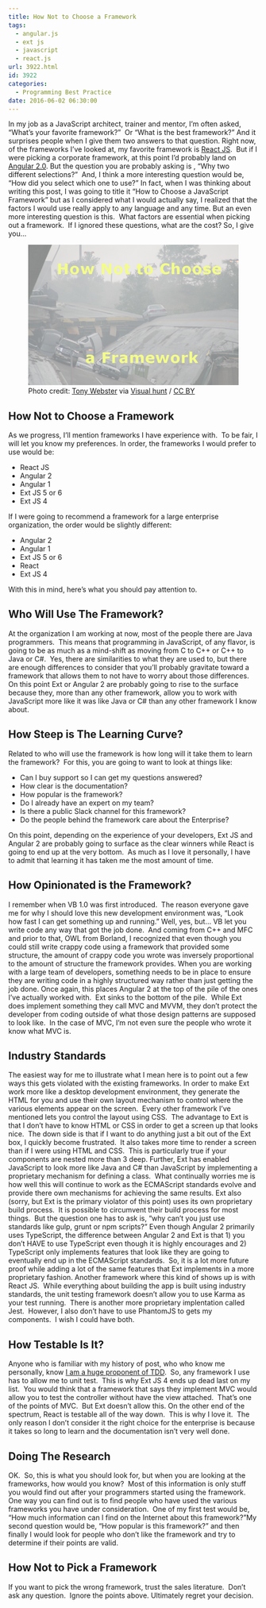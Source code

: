 ```yaml
---
title: How Not to Choose a Framework
tags:
  - angular.js
  - ext js
  - javascript
  - react.js
url: 3922.html
id: 3922
categories:
  - Programming Best Practice
date: 2016-06-02 06:30:00
---
```


In my job as a JavaScript architect, trainer and mentor, I’m often asked, “What’s your favorite framework?”  Or “What is the best framework?” And it surprises people when I give them two answers to that question. Right now, of the frameworks I’ve looked at, my favorite framework is [React JS](blog.dmbcllc.com/tags/react-js/).  But if I were picking a corporate framework, at this point I’d probably land on [Angular 2.0](/angular-2-first-impressions-compared-to-angular-1/). But the question you are probably asking is , “Why two different selections?”  And, I think a more interesting question would be, “How did you select which one to use?” In fact, when I was thinking about writing this post, I was going to title it “How to Choose a JavaScript Framework” but as I considered what I would actually say, I realized that the factors I would use really apply to any language and any time. But an even more interesting question is this.  What factors are essential when picking out a framework.  If I ignored these questions, what are the cost? So, I give you… <figure>![](/uploads/2016/05/image-3.png "How Not to Choose a Framework")<figcaption>Photo credit: [Tony Webster](//www.flickr.com/photos/diversey/980101167/) via [Visual hunt](//visualhunt.com) / [CC BY](//creativecommons.org/licenses/by/2.0/)</figcaption></figure>

<!-- more --> 

How Not to Choose a Framework
-----------------------------

As we progress, I’ll mention frameworks I have experience with.  To be fair, I will let you know my preferences. In order, the frameworks I would prefer to use would be:

*   React JS
*   Angular 2
*   Angular 1
*   Ext JS 5 or 6
*   Ext JS 4

If I were going to recommend a framework for a large enterprise organization, the order would be slightly different:

*   Angular 2
*   Angular 1
*   Ext JS 5 or 6
*   React
*   Ext JS 4

With this in mind, here’s what you should pay attention to.

Who Will Use The Framework?
---------------------------

At the organization I am working at now, most of the people there are Java programmers.  This means that programming in JavaScript, of any flavor, is going to be as much as a mind-shift as moving from C to C++ or C++ to Java or C#.  Yes, there are similarities to what they are used to, but there are enough differences to consider that you’ll probably gravitate toward a framework that allows them to not have to worry about those differences.  On this point Ext or Angular 2 are probably going to rise to the surface because they, more than any other framework, allow you to work with JavaScript more like it was like Java or C# than any other framework I know about.

How Steep is The Learning Curve?
--------------------------------

Related to who will use the framework is how long will it take them to learn the framework?  For this, you are going to want to look at things like:

*   Can I buy support so I can get my questions answered?
*   How clear is the documentation?
*   How popular is the framework?
*   Do I already have an expert on my team?
*   Is there a public Slack channel for this framework?
*   Do the people behind the framework care about the Enterprise?

On this point, depending on the experience of your developers, Ext JS and Angular 2 are probably going to surface as the clear winners while React is going to end up at the very bottom.  As much as I love it personally, I have to admit that learning it has taken me the most amount of time.

How Opinionated is the Framework?
---------------------------------

I remember when VB 1.0 was first introduced.  The reason everyone gave me for why I should love this new development environment was, “Look how fast I can get something up and running.” Well, yes, but… VB let you write code any way that got the job done.  And coming from C++ and MFC and prior to that, OWL from Borland, I recognized that even though you could still write crappy code using a framework that provided some structure, the amount of crappy code you wrote was inversely proportional to the amount of structure the framework provides. When you are working with a large team of developers, something needs to be in place to ensure they are writing code in a highly structured way rather than just getting the job done. Once again, this places Angular 2 at the top of the pile of the ones I’ve actually worked with.  Ext sinks to the bottom of the pile.  While Ext does implement something they call MVC and MVVM, they don’t protect the developer from coding outside of what those design patterns are supposed to look like.  In the case of MVC, I’m not even sure the people who wrote it know what MVC is.

Industry Standards
------------------

The easiest way for me to illustrate what I mean here is to point out a few ways this gets violated with the existing frameworks. In order to make Ext work more like a desktop development environment, they generate the HTML for you and use their own layout mechanism to control where the various elements appear on the screen.  Every other framework I’ve mentioned lets you control the layout using CSS.  The advantage to Ext is that I don’t have to know HTML or CSS in order to get a screen up that looks nice.  The down side is that if I want to do anything just a bit out of the Ext box, I quickly become frustrated.  It also takes more time to render a screen than if I were using HTML and CSS.  This is particularly true if your components are nested more than 3 deep. Further, Ext has enabled JavaScript to look more like Java and C# than JavaScript by implementing a proprietary mechanism for defining a class.  What continually worries me is how well this will continue to work as the ECMAScript standards evolve and provide there own mechanisms for achieving the same results. Ext also (sorry, but Ext is the primary violator of this point) uses its own proprietary build process.  It is possible to circumvent their build process for most things.  But the question one has to ask is, “why can’t you just use standards like gulp, grunt or npm scripts?” Even though Angular 2 primarily uses TypeScript, the difference between Angular 2 and Ext is that 1) you don’t HAVE to use TypeScript even though it is highly encourages and 2) TypeScript only implements features that look like they are going to eventually end up in the ECMAScript standards.  So, it is a lot more future proof while adding a lot of the same features that Ext implements in a more proprietary fashion. Another framework where this kind of shows up is with React JS.  While everything about building the app is built using industry standards, the unit testing framework doesn’t allow you to use Karma as your test running.  There is another more proprietary implentation called Jest.  However, I also don’t have to use PhantomJS to gets my components.  I wish I could have both.

How Testable Is It?
-------------------

Anyone who is familiar with my history of post, who who know me personally, know [I am a huge proponent of TDD](blog.dmbcllc.com/tags/tdd).  So, any framework I use has to allow me to unit test.  This is why Ext JS 4 ends up dead last on my list.  You would think that a framework that says they implement MVC would allow you to test the controller without have the view attached.  That’s one of the points of MVC.  But Ext doesn’t allow this. On the other end of the spectrum, React is testable all of the way down.  This is why I love it.  The only reason I don’t consider it the right choice for the enterprise is because it takes so long to learn and the documentation isn’t very well done.

Doing The Research
------------------

OK.  So, this is what you should look for, but when you are looking at the frameworks, how would you know?  Most of this information is only stuff you would find out after your programmers started using the framework. One way you can find out is to find people who have used the various frameworks you have under consideration.  One of my first test would be, “How much information can I find on the Internet about this framework?”My second question would be, “How popular is this framework?” and then finally I would look for people who don’t like the framework and try to determine if their points are valid.

How Not to Pick a Framework
---------------------------

If you want to pick the wrong framework, trust the sales literature.  Don’t ask any question.  Ignore the points above. Ultimately regret your decision.
